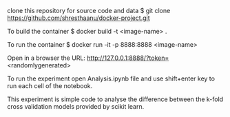 clone this repository for source code and data
$ git clone https://github.com/shresthaanu/docker-project.git

To build the container
$ docker build -t \<image-name\> .

To run the container
$ docker run -it -p 8888:8888 \<image-name\>

Open in a browser the URL:
http://127.0.0.1:8888/?token= \<randomlygenerated\>
    
To run the experiment open Analysis.ipynb file and use shift+enter key to run each cell of the notebook.

This experiment is simple code to analyse the difference between the k-fold cross validation models provided by scikit learn.
